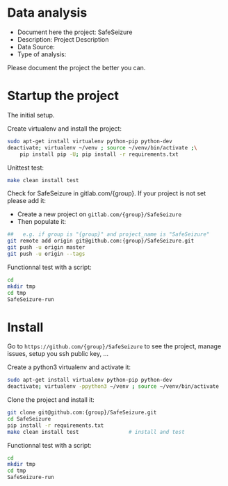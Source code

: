 # Data analysis
- Document here the project: SafeSeizure
- Description: Project Description
- Data Source:
- Type of analysis:

Please document the project the better you can.

# Startup the project

The initial setup.

Create virtualenv and install the project:
```bash
sudo apt-get install virtualenv python-pip python-dev
deactivate; virtualenv ~/venv ; source ~/venv/bin/activate ;\
    pip install pip -U; pip install -r requirements.txt
```

Unittest test:
```bash
make clean install test
```

Check for SafeSeizure in gitlab.com/{group}.
If your project is not set please add it:

- Create a new project on `gitlab.com/{group}/SafeSeizure`
- Then populate it:

```bash
##   e.g. if group is "{group}" and project_name is "SafeSeizure"
git remote add origin git@github.com:{group}/SafeSeizure.git
git push -u origin master
git push -u origin --tags
```

Functionnal test with a script:

```bash
cd
mkdir tmp
cd tmp
SafeSeizure-run
```

# Install

Go to `https://github.com/{group}/SafeSeizure` to see the project, manage issues,
setup you ssh public key, ...

Create a python3 virtualenv and activate it:

```bash
sudo apt-get install virtualenv python-pip python-dev
deactivate; virtualenv -ppython3 ~/venv ; source ~/venv/bin/activate
```

Clone the project and install it:

```bash
git clone git@github.com:{group}/SafeSeizure.git
cd SafeSeizure
pip install -r requirements.txt
make clean install test                # install and test
```
Functionnal test with a script:

```bash
cd
mkdir tmp
cd tmp
SafeSeizure-run
```
